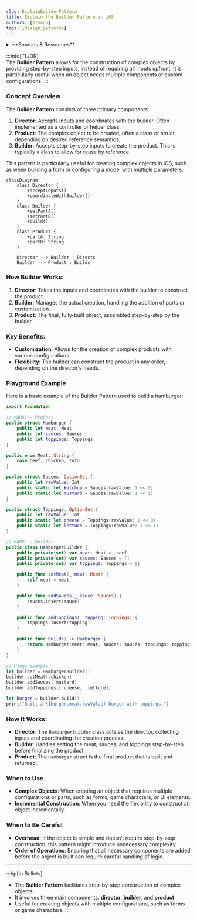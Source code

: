```yaml
---
slug: ExplainBuilderPattern
title: Explain the Builder Pattern in iOS
authors: [szymon]
tags: [design_patterns]
---
```


<details>  
  <summary>**Sources & Resources**</summary>  

  **Main Source**: Ray Wenderlich - Design Patterns by Tutorials (2019)  
  **Further Reading**:  
  - [Builder | Refactoring Guru](https://refactoring.guru/design-patterns/builder)
  - [Builder | Design Patterns In Swift](https://github.com/ochococo/Design-Patterns-In-Swift?tab=readme-ov-file#-builder)
</details>

:::info[TL/DR]  
The **Builder Pattern** allows for the construction of complex objects by providing step-by-step inputs, instead of requiring all inputs upfront. It is particularly useful when an object needs multiple components or custom configurations.
:::

### Concept Overview

The **Builder Pattern** consists of three primary components:

1. **Director**: Accepts inputs and coordinates with the builder. Often implemented as a controller or helper class.
2. **Product**: The complex object to be created, often a class or struct, depending on desired reference semantics.
3. **Builder**: Accepts step-by-step inputs to create the product. This is typically a class to allow for reuse by reference.

This pattern is particularly useful for creating complex objects in iOS, such as when building a form or configuring a model with multiple parameters.

```mermaid
classDiagram
    class Director {
        +acceptInputs()
        +coordinateWithBuilder()
    }
    class Builder {
        +setPartA()
        +setPartB()
        +build()
    }
    class Product {
        +partA: String
        +partB: String
    }

    Director --> Builder : Directs
    Builder --> Product : Builds
```

### How Builder Works:
1. **Director**: Takes the inputs and coordinates with the builder to construct the product.
2. **Builder**: Manages the actual creation, handling the addition of parts or customization.
3. **Product**: The final, fully-built object, assembled step-by-step by the builder.

### Key Benefits:
- **Customization**: Allows for the creation of complex products with various configurations.
- **Flexibility**: The builder can construct the product in any order, depending on the director's needs.

### Playground Example

Here is a basic example of the Builder Pattern used to build a hamburger:

```swift
import Foundation

// MARK: - Product
public struct Hamburger {
    public let meat: Meat
    public let sauces: Sauces
    public let toppings: Toppings
}

public enum Meat: String {
    case beef, chicken, tofu
}

public struct Sauces: OptionSet {
    public let rawValue: Int
    public static let ketchup = Sauces(rawValue: 1 << 0)
    public static let mustard = Sauces(rawValue: 1 << 1)
}

public struct Toppings: OptionSet {
    public let rawValue: Int
    public static let cheese = Toppings(rawValue: 1 << 0)
    public static let lettuce = Toppings(rawValue: 1 << 1)
}

// MARK: - Builder
public class HamburgerBuilder {
    public private(set) var meat: Meat = .beef
    public private(set) var sauces: Sauces = []
    public private(set) var toppings: Toppings = []

    public func setMeat(_ meat: Meat) {
        self.meat = meat
    }

    public func addSauces(_ sauce: Sauces) {
        sauces.insert(sauce)
    }

    public func addToppings(_ topping: Toppings) {
        toppings.insert(topping)
    }

    public func build() -> Hamburger {
        return Hamburger(meat: meat, sauces: sauces, toppings: toppings)
    }
}

// Usage example
let builder = HamburgerBuilder()
builder.setMeat(.chicken)
builder.addSauces(.mustard)
builder.addToppings([.cheese, .lettuce])

let burger = builder.build()
print("Built a \(burger.meat.rawValue) burger with toppings.")
```

### How It Works:
- **Director**: The `HamburgerBuilder` class acts as the director, collecting inputs and coordinating the creation process.
- **Builder**: Handles setting the meat, sauces, and toppings step-by-step before finalizing the product.
- **Product**: The `Hamburger` struct is the final product that is built and returned.

### When to Use

- **Complex Objects**: When creating an object that requires multiple configurations or parts, such as forms, game characters, or UI elements.
- **Incremental Construction**: When you need the flexibility to construct an object incrementally.

### When to Be Careful

- **Overhead**: If the object is simple and doesn’t require step-by-step construction, this pattern might introduce unnecessary complexity.
- **Order of Operations**: Ensuring that all necessary components are added before the object is built can require careful handling of logic.

---

:::tip[In Bullets]
- The **Builder Pattern** facilitates step-by-step construction of complex objects.
- It involves three main components: **director**, **builder**, and **product**.
- Useful for creating objects with multiple configurations, such as forms or game characters.
:::
